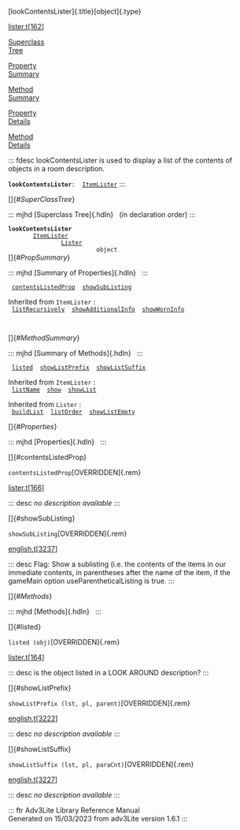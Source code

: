 [lookContentsLister]{.title}[object]{.type}

[lister.t](../file/lister.t.html)\[[162](../source/lister.t.html#162)\]

[Superclass\
Tree](#_SuperClassTree_)

[Property\
Summary](#_PropSummary_)

[Method\
Summary](#_MethodSummary_)

[Property\
Details](#_Properties_)

[Method\
Details](#_Methods_)

::: fdesc
lookContentsLister is used to display a list of the contents of objects
in a room description.

**`lookContentsLister`**` :   `[`ItemLister`](../object/ItemLister.html)
:::

[]{#_SuperClassTree_}

::: mjhd
[Superclass Tree]{.hdln}   (in declaration order)
:::

**`lookContentsLister`**\
`         `[`ItemLister`](../object/ItemLister.html)\
`                 `[`Lister`](../object/Lister.html)\
`                         object`\
[]{#_PropSummary_}

::: mjhd
[Summary of Properties]{.hdln}  
:::

` `[`contentsListedProp`](#contentsListedProp)`  `[`showSubListing`](#showSubListing)`  `

Inherited from `ItemLister` :\
` `[`listRecursively`](../object/ItemLister.html#listRecursively)`  `[`showAdditionalInfo`](../object/ItemLister.html#showAdditionalInfo)`  `[`showWornInfo`](../object/ItemLister.html#showWornInfo)`  `

` `

[]{#_MethodSummary_}

::: mjhd
[Summary of Methods]{.hdln}  
:::

` `[`listed`](#listed)`  `[`showListPrefix`](#showListPrefix)`  `[`showListSuffix`](#showListSuffix)`  `

Inherited from `ItemLister` :\
` `[`listName`](../object/ItemLister.html#listName)`  `[`show`](../object/ItemLister.html#show)`  `[`showList`](../object/ItemLister.html#showList)`  `

Inherited from `Lister` :\
` `[`buildList`](../object/Lister.html#buildList)`  `[`listOrder`](../object/Lister.html#listOrder)`  `[`showListEmpty`](../object/Lister.html#showListEmpty)`  `

[]{#_Properties_}

::: mjhd
[Properties]{.hdln}  
:::

[]{#contentsListedProp}

`contentsListedProp`[OVERRIDDEN]{.rem}

[lister.t](../file/lister.t.html)\[[166](../source/lister.t.html#166)\]

::: desc
*no description available*
:::

[]{#showSubListing}

`showSubListing`[OVERRIDDEN]{.rem}

[english.t](../file/english.t.html)\[[3237](../source/english.t.html#3237)\]

::: desc
Flag: Show a sublisting (i.e. the contents of the items in our immediate
contents, in parentheses after the name of the item, if the gameMain
option useParentheticalListing is true.
:::

[]{#_Methods_}

::: mjhd
[Methods]{.hdln}  
:::

[]{#listed}

`listed (obj)`[OVERRIDDEN]{.rem}

[lister.t](../file/lister.t.html)\[[164](../source/lister.t.html#164)\]

::: desc
is the object listed in a LOOK AROUND description?
:::

[]{#showListPrefix}

`showListPrefix (lst, pl, parent)`[OVERRIDDEN]{.rem}

[english.t](../file/english.t.html)\[[3222](../source/english.t.html#3222)\]

::: desc
*no description available*
:::

[]{#showListSuffix}

`showListSuffix (lst, pl, paraCnt)`[OVERRIDDEN]{.rem}

[english.t](../file/english.t.html)\[[3227](../source/english.t.html#3227)\]

::: desc
*no description available*
:::

::: ftr
Adv3Lite Library Reference Manual\
Generated on 15/03/2023 from adv3Lite version 1.6.1
:::
